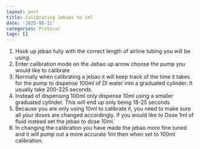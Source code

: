 ```yaml
---
layout: post
title: Calibrating Jebaos to 1ml 
date: '2025-06-11'
categories: Protocol
tags: []
---
```

1. Hook up jebao fully with the correct length of airline tubing you will be using. 
2. Enter calibration mode on the Jebao up arrow choose the pump you would like to calibrate
3. Normally when calibrating a jebao it will keep track of the time it takes for 
   the pump to dispense 100ml of DI water into a graduated cylinder. It usually take 200-225 seconds.
4. Instead of dispensing 100ml only dispense 10ml using a smaller graduated cylinder. This will end up only being 18-25 seconds
5. Because you are only using 10ml to calibrate it, you need to make sure all your doses are changed accordingly.
   If you would like to Dose 1ml of fluid instead set the jebao to dose 10ml.
6. In changing the calibration you have made the jebao more fine tuned and it will pump out a more accurate 1ml
   then when set to 100ml calibration.
   
